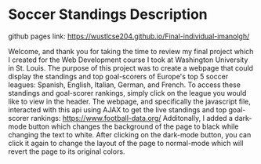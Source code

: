 # Soccer Standings Description
github pages link: https://wustlcse204.github.io/Final-individual-imanolgh/

Welcome, and thank you for taking the time to review my final project which I created for the Web Development course I took at Washington University in St. Louis.
The purpose of this project was to create a webpage that could display the standings and top goal-scorers of Europe's top 5 soccer leagues: 
Spanish, English, Italian, German, and French.  To access these standings and goal-scorer rankings, simply click on the league you would like to view in the header.
The webpage, and specifically the javascript file, interacted with this api using AJAX to get the live standings and top goal-scorer rankings: https://www.football-data.org/
Additonally, I added a dark-mode button which changes the background of the page to black while changing the text to white.
After clicking on the dark-mode button, you can click it again to change the layout of the page to normal-mode which will revert the page to its original colors.
